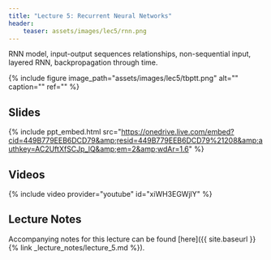 ```yaml
---
title: "Lecture 5: Recurrent Neural Networks"
header:
    teaser: assets/images/lec5/rnn.png
---
```


RNN model, input-output sequences relationships, non-sequential input, layered RNN,
backpropagation through time.

{% include figure image_path="assets/images/lec5/tbptt.png" alt="" caption="" ref="" %}

## Slides

{% include ppt_embed.html
src="https://onedrive.live.com/embed?cid=449B779EEB6DCD79&amp;resid=449B779EEB6DCD79%21208&amp;authkey=AC2UftXfSCJp_lQ&amp;em=2&amp;wdAr=1.6" %}

## Videos

{% include video provider="youtube" id="xiWH3EGWjlY" %}

## Lecture Notes

Accompanying notes for this lecture can be found [here]({{ site.baseurl }}{% link _lecture_notes/lecture_5.md %}).
